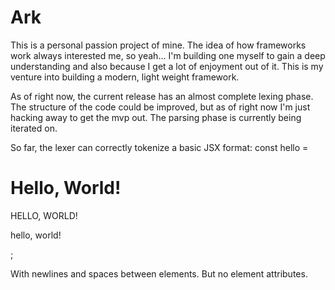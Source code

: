 # Ark
This is a personal passion project of mine. The idea of how frameworks work always interested me, so yeah... I'm building one myself to gain a deep understanding and also because I get a lot of enjoyment out of it. This is my venture into building a modern, light weight framework. 

As of right now, the current release has an almost complete lexing phase. The structure of the code could be improved, but as of right now I'm just hacking away to get the mvp out. The parsing phase is currently being iterated on. 

So far, the lexer can correctly tokenize a basic JSX format:
  const hello = <div>
    <h1>Hello, World!</h1>
    HELLO, WORLD!
    <p>hello, world!</p>
  </div>;
  
With newlines and spaces between elements. But no element attributes.
